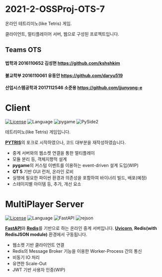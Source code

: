 # 2021-2-OSSProj-OTS-7
온라인 테트리미노(like Tetris) 게임. 

클라이언트, 멀티플레이어 서버, 웹으로 구성된 프로젝트입니다.
## Teams OTS
#### 법학과 2016110652 김성현 https://github.com/kshshkim
#### 불교학부 2016110061 유동안 https://github.com/daryu519
#### 산업시스템공학과 2017112546 소준용 https://github.com/jjunyong-e


# Client

[![License](https://img.shields.io/badge/license-MIT-green.svg)](https://www.olis.or.kr/license/Detailselect.do?lId=1006)
![Language](https://img.shields.io/badge/python-3.9-blue.svg)
![pygame](https://img.shields.io/badge/pygame-2.1.0-important)
![PySide2](https://img.shields.io/badge/PySide2-5.15.2-important)

테트리미노(like Tetris) 게임입니다. 

[**PYTRIS**](https://github.com/injekim/PYTRIS)의 포크로 시작하였으나, 코드 대부분을 재작성하였습니다. 

- 중계 서버와의 웹소켓 연결을 통한 멀티플레이
- 모듈 분리 등, 객체지향적 설계
- **pygame**의 커스텀 이벤트를 이용하는 event-driven 설계 도입(WIP)
- **QT 5** 기반 GUI 런처, 온라인 로비
- 실행에 필요한 파이썬 환경과 의존성을 포함하여 바이너리 빌드, 배포(예정)
- 스테이지별 아이템 등, 추가, 개선 요소

# MultiPlayer Server
[![License](https://img.shields.io/badge/license-MIT-green.svg)](https://www.olis.or.kr/license/Detailselect.do?lId=1006)
![Language](https://img.shields.io/badge/python-3.9-blue.svg)
![FastAPI](https://img.shields.io/badge/FastAPI-0.70.0-important)
![rejson](https://img.shields.io/badge/rejson-0.5.6-important)

[**FastAPI**](https://fastapi.tiangolo.com/)와 [**Redis**](https://redis.io/)를 기반으로 하는 온라인 중계 서버입니다. [**Uvicorn**](https://www.uvicorn.org/), **Redis(with RedisJSON module)** 환경에서 구동됩니다.
- 웹소켓 기반 클라이언트 연결
- Redis의 Message Broker 기능을 이용한 Worker-Process 간의 통신
- 비동기 IO 처리
- 유연한 Scale-Out
- JWT 기반 사용자 인증(WIP)

